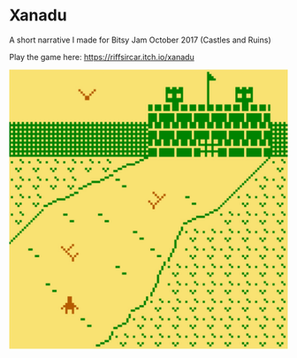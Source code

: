 # Xanadu
A short narrative I made for Bitsy Jam October 2017 (Castles and Ruins)

Play the game here: https://riffsircar.itch.io/xanadu

![screenshot](/xanadu.jpg)
